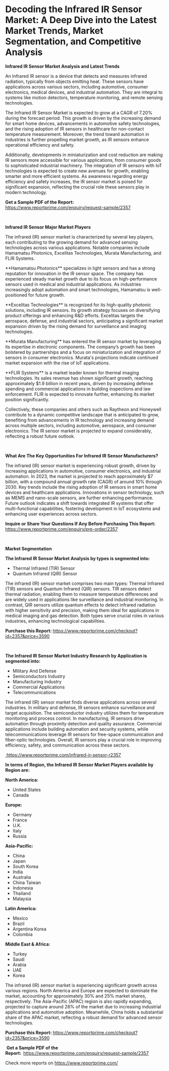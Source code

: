 <p><h1>Decoding the Infrared IR Sensor Market: A Deep Dive into the Latest Market Trends, Market Segmentation, and Competitive Analysis</h1></p><p><strong>Infrared IR Sensor Market Analysis and Latest Trends</strong></p>
<p><p>An Infrared IR sensor is a device that detects and measures infrared radiation, typically from objects emitting heat. These sensors have applications across various sectors, including automotive, consumer electronics, medical devices, and industrial automation. They are integral to systems like motion detectors, temperature monitoring, and remote sensing technologies.</p><p>The Infrared IR Sensor Market is expected to grow at a CAGR of 7.20% during the forecast period. This growth is driven by the increasing demand for smart home devices, advancements in automotive safety technologies, and the rising adoption of IR sensors in healthcare for non-contact temperature measurement. Moreover, the trend toward automation in industries is further propelling market growth, as IR sensors enhance operational efficiency and safety.</p><p>Additionally, developments in miniaturization and cost reduction are making IR sensors more accessible for various applications, from consumer goods to sophisticated industrial machinery. The integration of IR sensors with IoT technologies is expected to create new avenues for growth, enabling smarter and more efficient systems. As awareness regarding energy efficiency and safety increases, the IR sensor market is poised for significant expansion, reflecting the crucial role these sensors play in modern technology.</p></p>
<p><strong>Get a Sample PDF of the Report:&nbsp;</strong> <a href="https://www.reportprime.com/enquiry/request-sample/2357?utm_campaign=3099&utm_medium=2&utm_source=Github&utm_content=ia&utm_term=18032025&utm_id=infrared-ir-sensor">https://www.reportprime.com/enquiry/request-sample/2357</a></p>
<p>&nbsp;</p>
<p><strong>Infrared IR Sensor Major Market Players</strong></p>
<p><p>The infrared (IR) sensor market is characterized by several key players, each contributing to the growing demand for advanced sensing technologies across various applications. Notable companies include Hamamatsu Photonics, Excelitas Technologies, Murata Manufacturing, and FLIR Systems.</p><p>**Hamamatsu Photonics** specializes in light sensors and has a strong reputation for innovation in the IR sensor space. The company has experienced steady market growth due to its focus on high-performance sensors used in medical and industrial applications. As industries increasingly adopt automation and smart technologies, Hamamatsu is well-positioned for future growth.</p><p>**Excelitas Technologies** is recognized for its high-quality photonic solutions, including IR sensors. Its growth strategy focuses on diversifying product offerings and enhancing R&D efforts. Excelitas targets the aerospace, defense, and industrial sectors, anticipating a significant market expansion driven by the rising demand for surveillance and imaging technologies.</p><p>**Murata Manufacturing** has entered the IR sensor market by leveraging its expertise in electronic components. The company’s growth has been bolstered by partnerships and a focus on miniaturization and integration of sensors in consumer electronics. Murata's projections indicate continued market expansion with the rise of IoT applications.</p><p>**FLIR Systems** is a market leader known for thermal imaging technologies. Its sales revenue has shown significant growth, reaching approximately $1.9 billion in recent years, driven by increasing defense spending and commercial applications in building inspections and law enforcement. FLIR is expected to innovate further, enhancing its market position significantly.</p><p>Collectively, these companies and others such as Raytheon and Honeywell contribute to a dynamic competitive landscape that is anticipated to grow, benefiting from advancements in IR technology and increasing demand across multiple sectors, including automotive, aerospace, and consumer electronics. The IR sensor market is projected to expand considerably, reflecting a robust future outlook.</p></p>
<p>&nbsp;</p>
<p><strong>What Are The Key Opportunities For Infrared IR Sensor Manufacturers?</strong></p>
<p><p>The infrared (IR) sensor market is experiencing robust growth, driven by increasing applications in automotive, consumer electronics, and industrial automation. In 2023, the market is projected to reach approximately $7 billion, with a compound annual growth rate (CAGR) of around 10% through 2030. Key trends include the rising adoption of IR sensors in smart home devices and healthcare applications. Innovations in sensor technology, such as MEMS and nano-scale sensors, are further enhancing performance. Future outlook indicates a shift towards integrated IR systems that offer multi-functional capabilities, fostering development in IoT ecosystems and enhancing user experiences across sectors.</p></p>
<p><strong>Inquire or Share Your Questions If Any Before Purchasing This Report:</strong> <a href="https://www.reportprime.com/enquiry/pre-order/2357?utm_campaign=3099&utm_medium=2&utm_source=Github&utm_content=ia&utm_term=18032025&utm_id=infrared-ir-sensor">https://www.reportprime.com/enquiry/pre-order/2357</a></p>
<p>&nbsp;</p>
<p><strong>Market Segmentation</strong></p>
<p><strong>The Infrared IR Sensor Market Analysis by types is segmented into:</strong></p>
<p><ul><li>Thermal Infrared (TIR) Sensor</li><li>Quantum Infrared (QIR) Sensor</li></ul></p>
<p><p>The infrared (IR) sensor market comprises two main types: Thermal Infrared (TIR) sensors and Quantum Infrared (QIR) sensors. TIR sensors detect thermal radiation, enabling them to measure temperature differences and are widely used in applications like surveillance and industrial monitoring. In contrast, QIR sensors utilize quantum effects to detect infrared radiation with higher sensitivity and precision, making them ideal for applications in medical imaging and gas detection. Both types serve crucial roles in various industries, enhancing technological capabilities.</p></p>
<p><strong>Purchase this Report:&nbsp;</strong><a href="https://www.reportprime.com/checkout?id=2357&price=3590&utm_campaign=3099&utm_medium=2&utm_source=Github&utm_content=ia&utm_term=18032025&utm_id=infrared-ir-sensor">https://www.reportprime.com/checkout?id=2357&price=3590</a></p>
<p>&nbsp;</p>
<p><strong>The Infrared IR Sensor Market Industry Research by Application is segmented into:</strong></p>
<p><ul><li>Military And Defense</li><li>Semiconductors Industry</li><li>Manufacturing Industry</li><li>Commercial Applications</li><li>Telecommunications</li></ul></p>
<p><p>The infrared (IR) sensor market finds diverse applications across several industries. In military and defense, IR sensors enhance surveillance and target acquisition. The semiconductor industry utilizes them for temperature monitoring and process control. In manufacturing, IR sensors drive automation through proximity detection and quality assurance. Commercial applications include building automation and security systems, while telecommunications leverage IR sensors for free-space communication and fiber-optic technologies. Overall, IR sensors play a crucial role in improving efficiency, safety, and communication across these sectors.</p></p>
<p><a href="https://www.reportprime.com/infrared-ir-sensor-r2357?utm_campaign=3099&utm_medium=2&utm_source=Github&utm_content=ia&utm_term=18032025&utm_id=infrared-ir-sensor">&nbsp;https://www.reportprime.com/infrared-ir-sensor-r2357</a></p>
<p><strong>In terms of Region, the Infrared IR Sensor Market Players available by Region are:</strong></p>
<p>
    <p> <strong> North America: </strong>
        <ul>
            <li>United States</li>
            <li>Canada</li>
        </ul>
        </p> 
    <p> <strong> Europe: </strong>
        <ul>
            <li>Germany</li>
            <li>France</li>
            <li>U.K.</li>
            <li>Italy</li>
            <li>Russia</li>
        </ul>
        </p> 
    <p> <strong> Asia-Pacific: </strong>
        <ul>
            <li>China</li>
            <li>Japan</li>
            <li>South Korea</li>
            <li>India</li>
            <li>Australia</li>
            <li>China Taiwan</li>
            <li>Indonesia</li>
            <li>Thailand</li>
            <li>Malaysia</li>
        </ul>
        </p> 
    <p> <strong> Latin America: </strong>
        <ul>
            <li>Mexico</li>
            <li>Brazil</li>
            <li>Argentina Korea</li>
            <li>Colombia</li>
        </ul>
        </p> 
    <p> <strong> Middle East & Africa: </strong>
        <ul>
            <li>Turkey</li>
            <li>Saudi</li>
            <li>Arabia</li>
            <li>UAE</li>
            <li>Korea</li>
        </ul>
    </p>
    </p>
<p><p>The infrared (IR) sensor market is experiencing significant growth across various regions. North America and Europe are expected to dominate the market, accounting for approximately 30% and 25% market shares, respectively. The Asia-Pacific (APAC) region is also rapidly expanding, projected to capture around 28% of the market due to increasing industrial applications and automotive adoption. Meanwhile, China holds a substantial share of the APAC market, reflecting a robust demand for advanced sensor technologies.</p></p>
<p><strong>Purchase this Report: </strong><a href="https://www.reportprime.com/checkout?id=2357&price=3590&utm_campaign=3099&utm_medium=2&utm_source=Github&utm_content=ia&utm_term=18032025&utm_id=infrared-ir-sensor">https://www.reportprime.com/checkout?id=2357&price=3590</a></p>
<p>&nbsp;<strong>Get a Sample PDF of the Report:&nbsp;&nbsp;</strong><a href="https://www.reportprime.com/enquiry/request-sample/2357?utm_campaign=3099&utm_medium=2&utm_source=Github&utm_content=ia&utm_term=18032025&utm_id=infrared-ir-sensor">https://www.reportprime.com/enquiry/request-sample/2357</a></p>
<p><strong></strong></p>
<p>Check more reports on <a href="https://www.reportprime.com/?utm_campaign=3099&utm_medium=2&utm_source=Github&utm_content=ia&utm_term=18032025&utm_id=infrared-ir-sensor">https://www.reportprime.com/</a></p>